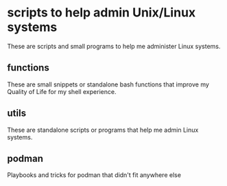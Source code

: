 # scripts to help admin Unix/Linux systems

These are scripts and small programs to help me administer Linux systems.

## functions

These are small snippets or standalone bash functions that improve my Quality
of Life for my shell experience.

## utils

These are standalone scripts or programs that help me admin Linux systems. 

## podman

Playbooks and tricks for podman that didn't fit anywhere else
